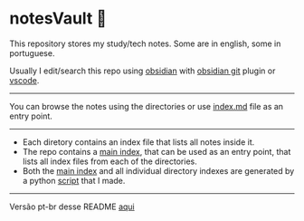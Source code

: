 # notesVault 📄

This repository stores my study/tech notes. Some are in english, some in portuguese.

Usually I edit/search this repo using [obsidian](https://obsidian.md/) with [obsidian git](https://github.com/denolehov/obsidian-git) plugin or [vscode](https://code.visualstudio.com/).

---

You can browse the notes using the directories or use [index.md](index.md) file as an entry point.

---
- Each diretory contains an index file that lists all notes inside it. 
- The repo contains a [main index](index.md), that can be used as an entry point, that lists all index files from each of the directories.
- Both the [main index](index.md) and all individual directory indexes are generated by a python [script](create_index_all_dir.py) that I made.

---
Versão pt-br desse README [aqui](README-pt.md)